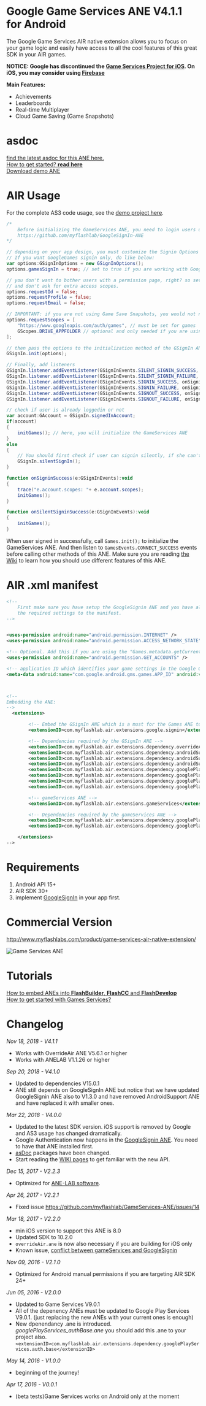 # Google Game Services ANE V4.1.1 for Android
The Google Game Services AIR native extension allows you to focus on your game logic and easily have access to all the cool features of this great SDK in your AIR games.

**NOTICE: Google has discontinued the [Game Services Project for iOS](https://android-developers.googleblog.com/2017/04/focusing-our-google-play-games-services.html). On iOS, you may consider using [Firebase](https://github.com/myflashlab/Firebase-ANE/)**

**Main Features:**
* Achievements
* Leaderboards
* Real-time Multiplayer
* Cloud Game Saving (Game Snapshots)

# asdoc
[find the latest asdoc for this ANE here.](http://myflashlab.github.io/asdoc/com/myflashlab/air/extensions/googleGames/package-detail.html)  
[How to get started? **read here**](https://github.com/myflashlab/GameServices-ANE/wiki)  
[Download demo ANE](https://github.com/myflashlab/GameServices-ANE/tree/master/AIR/lib)  

# AIR Usage
For the complete AS3 code usage, see the [demo project here](https://github.com/myflashlab/GameServices-ANE/tree/master/AIR/src).

```actionscript
/*
	Before initializing the GameServices ANE, you need to login users using the GoogleSignin ANE
	https://github.com/myflashlab/GoogleSignIn-ANE
*/

// depending on your app design, you must customize the Signin Options
// If you want GoogleGames signin only, do like below:
var options:GSignInOptions = new GSignInOptions();
options.gamesSignIn = true; // set to true if you are working with Google Games Services ANE.

// you don't want to bother users with a permission page, right? so set these to false 
// and don't ask for extra access scopes.
options.requestId = false;
options.requestProfile = false;
options.requestEmail = false;

// IMPORTANT: if you are not using Game Save Snapshots, you would not need GScopes.DRIVE_APPFOLDER
options.requestScopes = [
	"https://www.googleapis.com/auth/games", // must be set for games
	GScopes.DRIVE_APPFOLDER // optional and only needed if you are using Game Save Snapshots
];

// then pass the options to the initialization method of the GSignIn ANE
GSignIn.init(options);

// Finally, add listeners
GSignIn.listener.addEventListener(GSignInEvents.SILENT_SIGNIN_SUCCESS, onSilentSigninSuccess);
GSignIn.listener.addEventListener(GSignInEvents.SILENT_SIGNIN_FAILURE, onSilentSigninFailure);
GSignIn.listener.addEventListener(GSignInEvents.SIGNIN_SUCCESS, onSigninSuccess);
GSignIn.listener.addEventListener(GSignInEvents.SIGNIN_FAILURE, onSigninFailure);
GSignIn.listener.addEventListener(GSignInEvents.SIGNOUT_SUCCESS, onSignoutSuccess);
GSignIn.listener.addEventListener(GSignInEvents.SIGNOUT_FAILURE, onSignoutFailure);

// check if user is already loggedin or not
var account:GAccount = GSignIn.signedInAccount;
if(account)
{
	initGames(); // here, you will initialize the GameServices ANE
}
else
{
	// You should first check if user can signin silently, if she can't, use the signin() method
	GSignIn.silentSignIn();
}

function onSigninSuccess(e:GSignInEvents):void
{
	trace("e.account.scopes: "+ e.account.scopes);
	initGames();
}

function onSilentSigninSuccess(e:GSignInEvents):void
{
	initGames();
}
```
When user signed in successfully, call ```Games.init();``` to initialize the GameServices ANE. And then listen to ```GamesEvents.CONNECT_SUCCESS``` events before calling other methods of this ANE. Make sure you are reading [the Wiki](https://github.com/myflashlab/GameServices-ANE/wiki) to learn how you should use different features of this ANE.

# AIR .xml manifest
```xml
<!--
	First make sure you have setup the GoogleSignin ANE and you have already added
	the required settings to the manifest.
-->


<uses-permission android:name="android.permission.INTERNET" />
<uses-permission android:name="android.permission.ACCESS_NETWORK_STATE"/>

<!-- Optional. Add this if you are using the "Games.metadata.getCurrentAccountName" method -->
<uses-permission android:name="android.permission.GET_ACCOUNTS" />

<!-- application ID which identifies your game settings in the Google Game Services console -->
<meta-data android:name="com.google.android.gms.games.APP_ID" android:value="\ 00000000000"/>



<!--
Embedding the ANE:
-->
  <extensions>

        <!-- Embed the GSignIn ANE which is a must for the Games ANE to work -->
        <extensionID>com.myflashlab.air.extensions.google.signin</extensionID>

        <!-- Dependencies required by the GSignIn ANE -->
        <extensionID>com.myflashlab.air.extensions.dependency.overrideAir</extensionID>
        <extensionID>com.myflashlab.air.extensions.dependency.androidSupport.arch</extensionID>
        <extensionID>com.myflashlab.air.extensions.dependency.androidSupport.core</extensionID>
        <extensionID>com.myflashlab.air.extensions.dependency.androidSupport.v4</extensionID>
        <extensionID>com.myflashlab.air.extensions.dependency.googlePlayServices.auth</extensionID>
        <extensionID>com.myflashlab.air.extensions.dependency.googlePlayServices.base</extensionID>
        <extensionID>com.myflashlab.air.extensions.dependency.googlePlayServices.basement</extensionID>
        <extensionID>com.myflashlab.air.extensions.dependency.googlePlayServices.tasks</extensionID>

        <!-- gameServices ANE -->
        <extensionID>com.myflashlab.air.extensions.gameServices</extensionID>

        <!-- Dependencies required by the gameServices ANE -->
        <extensionID>com.myflashlab.air.extensions.dependency.googlePlayServices.games</extensionID>
        <extensionID>com.myflashlab.air.extensions.dependency.googlePlayServices.drive</extensionID>

    </extensions>
-->
```

# Requirements 
1. Android API 15+
2. AIR SDK 30+
3. implement [GoogleSignIn](https://www.myflashlabs.com/product/google-signin-ane-adobe-air-native-extension/) in your app first.

# Commercial Version
http://www.myflashlabs.com/product/game-services-air-native-extension/

![Game Services ANE](https://www.myflashlabs.com/wp-content/uploads/2016/04/product_adobe-air-ane-extension-game-services-595x738.jpg)

# Tutorials
[How to embed ANEs into **FlashBuilder**, **FlashCC** and **FlashDevelop**](https://www.youtube.com/watch?v=Oubsb_3F3ec&list=PL_mmSjScdnxnSDTMYb1iDX4LemhIJrt1O)  
[How to get started with Games Services?](https://github.com/myflashlab/GameServices-ANE/wiki#get-started-with-games-services)

# Changelog
*Nov 18, 2018 - V4.1.1*
* Works with OverrideAir ANE V5.6.1 or higher
* Works with ANELAB V1.1.26 or higher

*Sep 20, 2018 - V4.1.0*
* Updated to dependencies V15.0.1
* ANE still depends on GoogleSignIn ANE but notice that we have updated GoogleSignin ANE also to V1.3.0 and have removed AndroidSupport ANE and have replaced it with smaller ones.

*Mar 22, 2018 - V4.0.0*
* Updated to the latest SDK version. iOS support is removed by Google and AS3 usage has changed dramatically.
* Google Authentication now happens in the [GoogleSignin ANE](https://github.com/myflashlab/GoogleSignIn-ANE). You need to have that ANE installed first.
* [asDoc](http://myflashlab.github.io/asdoc/com/myflashlab/air/extensions/googleGames/package-detail.html) packages have been changed.
* Start reading the [WIKI pages](https://github.com/myflashlab/GameServices-ANE/wiki) to get familiar with the new API.

*Dec 15, 2017 - V2.2.3*
* Optimized for [ANE-LAB software](https://github.com/myflashlab/ANE-LAB).

*Apr 26, 2017 - V2.2.1*
* Fixed issue https://github.com/myflashlab/GameServices-ANE/issues/14

*Mar 18, 2017 - V2.2.0*
* min iOS version to support this ANE is 8.0
* Updated SDK to 10.2.0 
* ```overrideAir.ane``` is now also necessary if you are building for iOS only
* Known issue, [conflict between gameServices and GoogleSignin](https://github.com/playgameservices/ios-basic-samples/issues/15)

*Nov 09, 2016 - V2.1.0*
* Optimized for Android manual permissions if you are targeting AIR SDK 24+

*Jun 05, 2016 - V2.0.0*
* Updated to Game Services V9.0.1
* All of the depenency ANEs must be updated to Google Play Services V9.0.1. (just replacing the new ANEs with your current ones is enough)
* New dpenendancy .ane is introduced. *googlePlayServices_authBase.ane* you should add this .ane to your project also. ```<extensionID>com.myflashlab.air.extensions.dependency.googlePlayServices.auth.base</extensionID>```

*May 14, 2016 - V1.0.0*
* beginning of the journey!

*Apr 17, 2016 - V0.0.1*
* (beta tests)Game Services works on Android only at the moment
